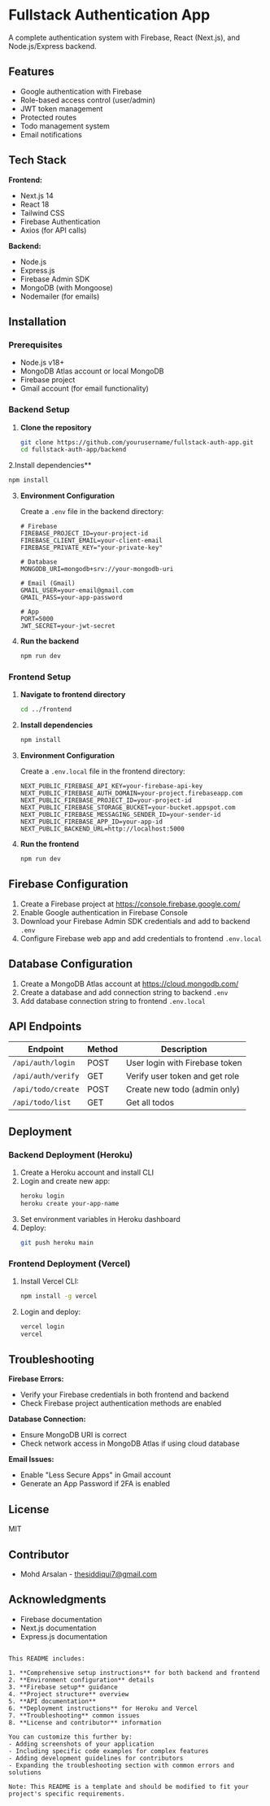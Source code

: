 # Fullstack Authentication App

A complete authentication system with Firebase, React (Next.js), and Node.js/Express backend.

## Features

- Google authentication with Firebase
- Role-based access control (user/admin)
- JWT token management
- Protected routes
- Todo management system
- Email notifications

## Tech Stack

**Frontend:**

- Next.js 14
- React 18
- Tailwind CSS
- Firebase Authentication
- Axios (for API calls)

**Backend:**

- Node.js
- Express.js
- Firebase Admin SDK
- MongoDB (with Mongoose)
- Nodemailer (for emails)

## Installation

### Prerequisites

- Node.js v18+
- MongoDB Atlas account or local MongoDB
- Firebase project
- Gmail account (for email functionality)

### Backend Setup

1. **Clone the repository**
   ```bash
   git clone https://github.com/yourusername/fullstack-auth-app.git
   cd fullstack-auth-app/backend
   ```

2.Install dependencies\*\*

```bash
npm install
```

3. **Environment Configuration**

   Create a `.env` file in the backend directory:

   ```env
   # Firebase
   FIREBASE_PROJECT_ID=your-project-id
   FIREBASE_CLIENT_EMAIL=your-client-email
   FIREBASE_PRIVATE_KEY="your-private-key"

   # Database
   MONGODB_URI=mongodb+srv://your-mongodb-uri

   # Email (Gmail)
   GMAIL_USER=your-email@gmail.com
   GMAIL_PASS=your-app-password

   # App
   PORT=5000
   JWT_SECRET=your-jwt-secret
   ```

4. **Run the backend**
   ```bash
   npm run dev
   ```

### Frontend Setup

1. **Navigate to frontend directory**

   ```bash
   cd ../frontend
   ```

2. **Install dependencies**

   ```bash
   npm install
   ```

3. **Environment Configuration**

   Create a `.env.local` file in the frontend directory:

   ```env
   NEXT_PUBLIC_FIREBASE_API_KEY=your-firebase-api-key
   NEXT_PUBLIC_FIREBASE_AUTH_DOMAIN=your-project.firebaseapp.com
   NEXT_PUBLIC_FIREBASE_PROJECT_ID=your-project-id
   NEXT_PUBLIC_FIREBASE_STORAGE_BUCKET=your-bucket.appspot.com
   NEXT_PUBLIC_FIREBASE_MESSAGING_SENDER_ID=your-sender-id
   NEXT_PUBLIC_FIREBASE_APP_ID=your-app-id
   NEXT_PUBLIC_BACKEND_URL=http://localhost:5000
   ```

4. **Run the frontend**
   ```bash
   npm run dev
   ```

## Firebase Configuration

1. Create a Firebase project at https://console.firebase.google.com/
2. Enable Google authentication in Firebase Console
3. Download your Firebase Admin SDK credentials and add to backend `.env`
4. Configure Firebase web app and add credentials to frontend `.env.local`

## Database Configuration

1. Create a MongoDB Atlas account at https://cloud.mongodb.com/
2. Create a database and add connection string to backend `.env`
3. Add database connection string to frontend `.env.local`

## API Endpoints

| Endpoint           | Method | Description                    |
| ------------------ | ------ | ------------------------------ |
| `/api/auth/login`  | POST   | User login with Firebase token |
| `/api/auth/verify` | GET    | Verify user token and get role |
| `/api/todo/create` | POST   | Create new todo (admin only)   |
| `/api/todo/list`   | GET    | Get all todos                  |

## Deployment

### Backend Deployment (Heroku)

1. Create a Heroku account and install CLI
2. Login and create new app:
   ```bash
   heroku login
   heroku create your-app-name
   ```
3. Set environment variables in Heroku dashboard
4. Deploy:
   ```bash
   git push heroku main
   ```

### Frontend Deployment (Vercel)

1. Install Vercel CLI:
   ```bash
   npm install -g vercel
   ```
2. Login and deploy:
   ```bash
   vercel login
   vercel
   ```

## Troubleshooting

**Firebase Errors:**

- Verify your Firebase credentials in both frontend and backend
- Check Firebase project authentication methods are enabled

**Database Connection:**

- Ensure MongoDB URI is correct
- Check network access in MongoDB Atlas if using cloud database

**Email Issues:**

- Enable "Less Secure Apps" in Gmail account
- Generate an App Password if 2FA is enabled

## License

MIT

## Contributor

- Mohd Arsalan - thesiddiqui7@gmail.com

## Acknowledgments

- Firebase documentation
- Next.js documentation
- Express.js documentation

```

This README includes:

1. **Comprehensive setup instructions** for both backend and frontend
2. **Environment configuration** details
3. **Firebase setup** guidance
4. **Project structure** overview
5. **API documentation**
6. **Deployment instructions** for Heroku and Vercel
7. **Troubleshooting** common issues
8. **License and contributor** information

You can customize this further by:
- Adding screenshots of your application
- Including specific code examples for complex features
- Adding development guidelines for contributors
- Expanding the troubleshooting section with common errors and solutions

Note: This README is a template and should be modified to fit your project's specific requirements.
```
